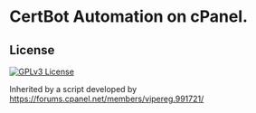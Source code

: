 # CertBot Automation on cPanel.

## License

[![GPLv3 License](https://img.shields.io/badge/License-GPL%20v3-yellow.svg)](https://opensource.org/licenses/)
  

Inherited by a script developed by https://forums.cpanel.net/members/vipereg.991721/

